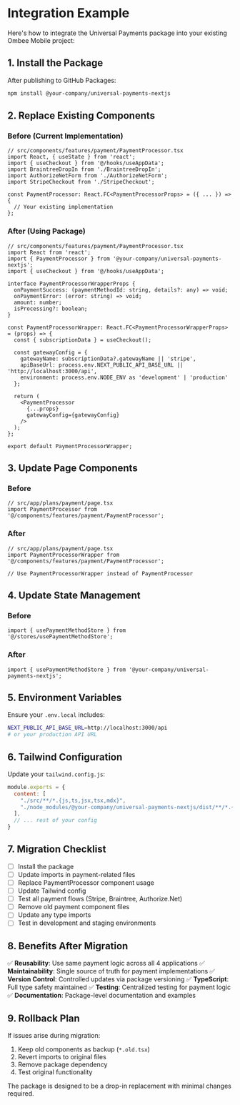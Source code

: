 # Integration Example

Here's how to integrate the Universal Payments package into your existing Ombee Mobile project:

## 1. Install the Package

After publishing to GitHub Packages:

```bash
npm install @your-company/universal-payments-nextjs
```

## 2. Replace Existing Components

### Before (Current Implementation)
```tsx
// src/components/features/payment/PaymentProcessor.tsx
import React, { useState } from 'react';
import { useCheckout } from '@/hooks/useAppData';
import BraintreeDropIn from './BraintreeDropIn';
import AuthorizeNetForm from './AuthorizeNetForm';
import StripeCheckout from './StripeCheckout';

const PaymentProcessor: React.FC<PaymentProcessorProps> = ({ ... }) => {
  // Your existing implementation
};
```

### After (Using Package)
```tsx
// src/components/features/payment/PaymentProcessor.tsx
import React from 'react';
import { PaymentProcessor } from '@your-company/universal-payments-nextjs';
import { useCheckout } from '@/hooks/useAppData';

interface PaymentProcessorWrapperProps {
  onPaymentSuccess: (paymentMethodId: string, details?: any) => void;
  onPaymentError: (error: string) => void;
  amount: number;
  isProcessing?: boolean;
}

const PaymentProcessorWrapper: React.FC<PaymentProcessorWrapperProps> = (props) => {
  const { subscriptionData } = useCheckout();

  const gatewayConfig = {
    gatewayName: subscriptionData?.gatewayName || 'stripe',
    apiBaseUrl: process.env.NEXT_PUBLIC_API_BASE_URL || 'http://localhost:3000/api',
    environment: process.env.NODE_ENV as 'development' | 'production'
  };

  return (
    <PaymentProcessor
      {...props}
      gatewayConfig={gatewayConfig}
    />
  );
};

export default PaymentProcessorWrapper;
```

## 3. Update Page Components

### Before
```tsx
// src/app/plans/payment/page.tsx
import PaymentProcessor from '@/components/features/payment/PaymentProcessor';
```

### After
```tsx
// src/app/plans/payment/page.tsx
import PaymentProcessorWrapper from '@/components/features/payment/PaymentProcessor';

// Use PaymentProcessorWrapper instead of PaymentProcessor
```

## 4. Update State Management

### Before
```tsx
import { usePaymentMethodStore } from '@/stores/usePaymentMethodStore';
```

### After
```tsx
import { usePaymentMethodStore } from '@your-company/universal-payments-nextjs';
```

## 5. Environment Variables

Ensure your `.env.local` includes:

```bash
NEXT_PUBLIC_API_BASE_URL=http://localhost:3000/api
# or your production API URL
```

## 6. Tailwind Configuration

Update your `tailwind.config.js`:

```javascript
module.exports = {
  content: [
    "./src/**/*.{js,ts,jsx,tsx,mdx}",
    "./node_modules/@your-company/universal-payments-nextjs/dist/**/*.{js,ts,jsx,tsx}",
  ],
  // ... rest of your config
}
```

## 7. Migration Checklist

- [ ] Install the package
- [ ] Update imports in payment-related files
- [ ] Replace PaymentProcessor component usage
- [ ] Update Tailwind config
- [ ] Test all payment flows (Stripe, Braintree, Authorize.Net)
- [ ] Remove old payment component files
- [ ] Update any type imports
- [ ] Test in development and staging environments

## 8. Benefits After Migration

✅ **Reusability**: Use same payment logic across all 4 applications
✅ **Maintainability**: Single source of truth for payment implementations
✅ **Version Control**: Controlled updates via package versioning
✅ **TypeScript**: Full type safety maintained
✅ **Testing**: Centralized testing for payment logic
✅ **Documentation**: Package-level documentation and examples

## 9. Rollback Plan

If issues arise during migration:

1. Keep old components as backup (`*.old.tsx`)
2. Revert imports to original files
3. Remove package dependency
4. Test original functionality

The package is designed to be a drop-in replacement with minimal changes required.